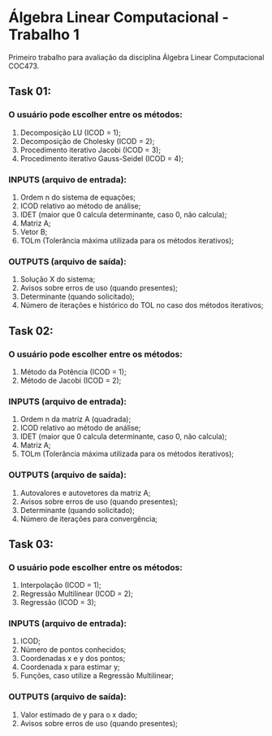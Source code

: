 # Álgebra Linear Computacional - Trabalho 1
Primeiro trabalho para avaliação da disciplina Álgebra Linear Computacional COC473.

## Task 01:

### O usuário pode escolher entre os métodos:

1. Decomposição LU (ICOD = 1);
2. Decomposição de Cholesky (ICOD = 2);
3. Procedimento iterativo Jacobi (ICOD = 3);
4. Procedimento iterativo Gauss-Seidel (ICOD = 4);

### INPUTS (arquivo de entrada):

1. Ordem n do sistema de equações;
2. ICOD relativo ao método de análise;
3. IDET (maior que 0 calcula determinante, caso 0, não calcula);
4. Matriz A;
5. Vetor B;
6. TOLm (Tolerância máxima utilizada para os métodos iterativos);

### OUTPUTS (arquivo de saída):
1. Solução X do sistema;
2. Avisos sobre erros de uso (quando presentes);
3. Determinante (quando solicitado);
4. Número de iterações e histórico do TOL no caso dos métodos iterativos;

## Task 02:

### O usuário pode escolher entre os métodos:

1. Método da Potência (ICOD = 1);
2. Método de Jacobi (ICOD = 2);

### INPUTS (arquivo de entrada):

1. Ordem n da matriz A (quadrada);
2. ICOD relativo ao método de análise;
3. IDET (maior que 0 calcula determinante, caso 0, não calcula);
4. Matriz A;
5. TOLm (Tolerância máxima utilizada para os métodos iterativos);

### OUTPUTS (arquivo de saída):
1. Autovalores e autovetores da matriz A;
2. Avisos sobre erros de uso (quando presentes);
3. Determinante (quando solicitado);
4. Número de iterações para convergência;

## Task 03:

### O usuário pode escolher entre os métodos:

1. Interpolação (ICOD = 1);
2. Regressão Multilinear (ICOD = 2);
3. Regressão (ICOD = 3);

### INPUTS (arquivo de entrada):

1. ICOD;
2. Número de pontos conhecidos;
3. Coordenadas x e y dos pontos;
4. Coordenada x para estimar y;
5. Funções, caso utilize a Regressão Multilinear;

### OUTPUTS (arquivo de saída):
1. Valor estimado de y para o x dado;
2. Avisos sobre erros de uso (quando presentes);
